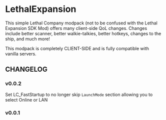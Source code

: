 # LethalExpansion
This simple Lethal Company modpack (not to be confused with the Lethal Expansion SDK Mod) offers many client-side QoL changes.
Changes include better scanner, better walkie-talkies, better hotkeys, changes to the ship, and much more!

This modpack is completely CLIENT-SIDE and is fully compatible with vanilla servers.

## CHANGELOG

### v0.0.2

Set LC_FastStartup to no longer skip `LaunchMode` section allowing you to select Online or LAN

### v0.0.1
